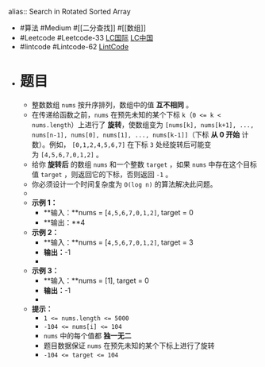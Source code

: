 alias:: Search in Rotated Sorted Array

- #算法 #Medium #[[二分查找]] #[[数组]]
- #Leetcode #Leetcode-33 [LC国际](https://leetcode.com/problems/search-in-rotated-sorted-array/) [LC中国](https://leetcode.cn/problems/search-in-rotated-sorted-array/)
- #lintcode #Lintcode-62 [LintCode](https://www.lintcode.com/problem/62/)
- # 题目
	- 整数数组 `nums` 按升序排列，数组中的值 **互不相同** 。
	- 在传递给函数之前，`nums` 在预先未知的某个下标 `k`（`0 <= k < nums.length`）上进行了 **旋转**，使数组变为 `[nums[k], nums[k+1], ..., nums[n-1], nums[0], nums[1], ..., nums[k-1]]`（下标 **从 0 开始** 计数）。例如， `[0,1,2,4,5,6,7]` 在下标 `3` 处经旋转后可能变为 `[4,5,6,7,0,1,2]` 。
	- 给你 **旋转后** 的数组 `nums` 和一个整数 `target` ，如果 `nums` 中存在这个目标值 `target` ，则返回它的下标，否则返回 `-1` 。
	- 你必须设计一个时间复杂度为 `O(log n)` 的算法解决此问题。
	-
	- **示例 1：**
		- **输入：**nums = [`4,5,6,7,0,1,2]`, target = 0
		- **输出：**4
	- **示例 2：**
		- **输入：**nums = [`4,5,6,7,0,1,2]`, target = 3
		- **输出：**-1
		-
	- **示例 3：**
		- **输入：**nums = [1], target = 0
		- **输出：**-1
		-
	- **提示：**
		- `1 <= nums.length <= 5000`
		- `-104 <= nums[i] <= 104`
		- `nums` 中的每个值都 **独一无二**
		- 题目数据保证 `nums` 在预先未知的某个下标上进行了旋转
		- `-104 <= target <= 104`
